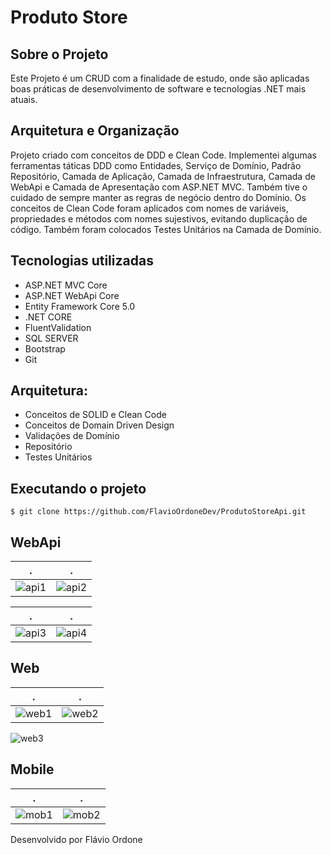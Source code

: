 # Produto Store

## Sobre o Projeto
Este Projeto é um CRUD com a finalidade de estudo, onde são aplicadas boas práticas 
de desenvolvimento de software e tecnologias .NET mais atuais.

## Arquitetura e Organização
Projeto criado com conceitos de DDD e Clean Code. Implementei algumas ferramentas táticas DDD como Entidades, 
Serviço de Domínio, Padrão Repositório, Camada de Aplicação, 
Camada de Infraestrutura, Camada de WebApi e Camada de Apresentação com ASP.NET MVC. Também tive o cuidado de sempre manter as regras de negócio dentro do Domínio.	
Os conceitos de Clean Code foram aplicados com nomes de variáveis, propriedades e métodos com nomes sujestivos, evitando duplicação de código. 
Também foram colocados Testes Unitários na Camada de Domínio.



## Tecnologias utilizadas    
* ASP.NET MVC Core
* ASP.NET WebApi Core	
* Entity Framework Core 5.0
* .NET CORE
* FluentValidation
* SQL SERVER
* Bootstrap
* Git


## Arquitetura:
* Conceitos de SOLID e Clean Code
* Conceitos de Domain Driven Design
* Validações de Domínio
* Repositório
* Testes Unitários









	
	
## Executando o projeto
	$ git clone https://github.com/FlavioOrdoneDev/ProdutoStoreApi.git
	

## WebApi

.             |  .
:-------------------------:|:-------------------------:
![api1](https://user-images.githubusercontent.com/42454283/133951579-dece4965-0b30-42bc-842c-13d75071a452.png) | ![api2](https://user-images.githubusercontent.com/42454283/133951584-c4511b22-1e2b-4cb7-811b-51a950cfaabd.jpg)

.             |  .
:-------------------------:|:-------------------------:
![api3](https://user-images.githubusercontent.com/42454283/133951587-b96c3ac8-162e-4a8c-9ba3-eef84c933467.jpg) | ![api4](https://user-images.githubusercontent.com/42454283/133951591-270a23f5-4207-4adc-8ec5-bf3420ae81c2.png)

## Web

.             |  .
:-------------------------:|:-------------------------:
![web1](https://user-images.githubusercontent.com/42454283/133951494-4a21b208-d3b9-4ebc-b1e9-48f8d604c54b.png) | ![web2](https://user-images.githubusercontent.com/42454283/133951521-6ae743f7-e78e-4105-8b0d-0003f14d198d.png)
![web3](https://user-images.githubusercontent.com/42454283/133951532-afeb003f-2c27-4132-8245-d28a8d9033c3.png)

## Mobile

.             |  .
:-------------------------:|:-------------------------:
![mob1](https://user-images.githubusercontent.com/42454283/133951544-1bed91a9-4552-46f0-ab60-ac740e941cd3.png) | ![mob2](https://user-images.githubusercontent.com/42454283/133951550-b5fe6a8f-2a80-473c-a83e-fc107f452d94.png)



Desenvolvido por Flávio Ordone
